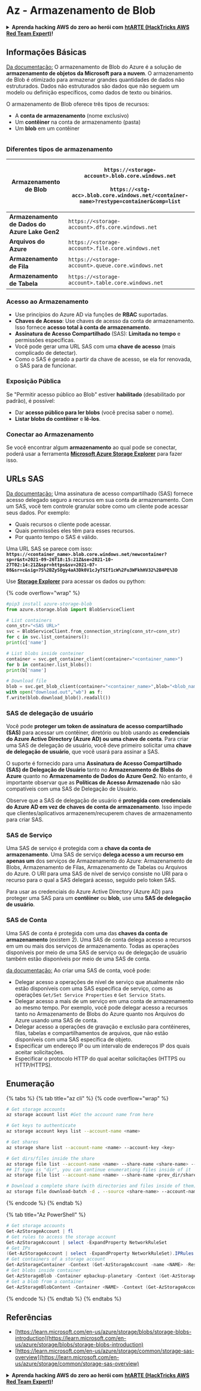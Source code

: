 # Az - Armazenamento de Blob

<details>

<summary><strong>Aprenda hacking AWS do zero ao herói com</strong> <a href="https://training.hacktricks.xyz/courses/arte"><strong>htARTE (HackTricks AWS Red Team Expert)</strong></a><strong>!</strong></summary>

Outras maneiras de apoiar o HackTricks:

- Se você deseja ver sua **empresa anunciada no HackTricks** ou **baixar o HackTricks em PDF** Verifique os [**PLANOS DE ASSINATURA**](https://github.com/sponsors/carlospolop)!
- Obtenha [**swag oficial PEASS & HackTricks**](https://peass.creator-spring.com)
- Descubra [**A Família PEASS**](https://opensea.io/collection/the-peass-family), nossa coleção exclusiva de [**NFTs**](https://opensea.io/collection/the-peass-family)
- **Junte-se ao** 💬 [**grupo Discord**](https://discord.gg/hRep4RUj7f) ou ao [**grupo telegram**](https://t.me/peass) ou **siga-nos** no **Twitter** 🐦 [**@hacktricks_live**](https://twitter.com/hacktricks_live)**.**
- **Compartilhe seus truques de hacking enviando PRs para o** [**HackTricks**](https://github.com/carlospolop/hacktricks) e [**HackTricks Cloud**](https://github.com/carlospolop/hacktricks-cloud) repositórios do github.

</details>

## Informações Básicas

[Da documentação:](https://learn.microsoft.com/en-us/azure/storage/blobs/storage-blobs-overview) O armazenamento de Blob do Azure é a solução de **armazenamento de objetos da Microsoft para a nuvem**. O armazenamento de Blob é otimizado para armazenar grandes quantidades de dados não estruturados. Dados não estruturados são dados que não seguem um modelo ou definição específicos, como dados de texto ou binários.

O armazenamento de Blob oferece três tipos de recursos:

- A **conta de armazenamento** (nome exclusivo)
- Um **contêiner** na conta de armazenamento (pasta)
- Um **blob** em um contêiner

<figure><img src="../../../.gitbook/assets/image (6) (2).png" alt=""><figcaption></figcaption></figure>

### Diferentes tipos de armazenamento

| **Armazenamento de Blob**        | <p><code>https://&#x3C;storage-account>.blob.core.windows.net</code><br><br><code>https://&#x3C;stg-acc>.blob.core.windows.net/&#x3C;container-name>?restype=container&#x26;comp=list</code></p> |
| -------------------------------- | ------------------------------------------------------------------------------------------------------------------------------------------------------------------------------------------------ |
| **Armazenamento de Dados do Azure Lake Gen2** | `https://<storage-account>.dfs.core.windows.net`                                                                                                                                                 |
| **Arquivos do Azure**            | `https://<storage-account>.file.core.windows.net`                                                                                                                                                |
| **Armazenamento de Fila**        | `https://<storage-account>.queue.core.windows.net`                                                                                                                                               |
| **Armazenamento de Tabela**      | `https://<storage-account>.table.core.windows.net`                                                                                                                                               |

### Acesso ao Armazenamento <a href="#about-blob-storage" id="about-blob-storage"></a>

- Use princípios do Azure AD via funções de **RBAC** suportadas.
- **Chaves de Acesso**: Use chaves de acesso da conta de armazenamento. Isso fornece **acesso total à conta de armazenamento**.
- **Assinatura de Acesso Compartilhado** (SAS): **Limitada no tempo** e permissões específicas.
- Você pode gerar uma URL SAS com uma **chave de acesso** (mais complicado de detectar).
- Como o SAS é gerado a partir da chave de acesso, se ela for renovada, o SAS para de funcionar.

### Exposição Pública

Se "Permitir acesso público ao Blob" estiver **habilitado** (desabilitado por padrão), é possível:

- Dar **acesso público para ler blobs** (você precisa saber o nome).
- **Listar blobs do contêiner** e **lê-los**.

### Conectar ao Armazenamento

Se você encontrar algum **armazenamento** ao qual pode se conectar, poderá usar a ferramenta [**Microsoft Azure Storage Explorer**](https://azure.microsoft.com/es-es/products/storage/storage-explorer/) para fazer isso.

## URLs SAS

[Da documentação:](https://learn.microsoft.com/en-us/azure/storage/common/storage-sas-overview) Uma assinatura de acesso compartilhado (SAS) fornece acesso delegado seguro a recursos em sua conta de armazenamento. Com um SAS, você tem controle granular sobre como um cliente pode acessar seus dados. Por exemplo:

- Quais recursos o cliente pode acessar.
- Quais permissões eles têm para esses recursos.
- Por quanto tempo o SAS é válido.

Uma URL SAS se parece com isso: **`https://<container_name>.blob.core.windows.net/newcontainer?sp=r&st=2021-09-26T18:15:21Z&se=2021-10-27T02:14:21Z&spr=https&sv=2021-07-08&sr=c&sig=7S%2BZySOgy4aA3Dk0V1cJyTSIf1cW%2Fu3WFkhHV32%2B4PE%3D`**

Use [**Storage Explorer**](https://azure.microsoft.com/en-us/features/storage-explorer/) para acessar os dados ou python:

{% code overflow="wrap" %}
```python
#pip3 install azure-storage-blob
from azure.storage.blob import BlobServiceClient

# List containers
conn_str="<SAS URL>"
svc = BlobServiceClient.from_connection_string(conn_str=conn_str)
for c in svc.list_containers():
print(c['name']

# List blobs inside conteiner
container = svc.get_container_client(container="<container_name>")
for b in container.list_blobs():
print(b['name']

# Download file
blob = svc.get_blob_client(container="<container_name>",blob="<blob_name>")
with open("download.out","wb") as f:
f.write(blob.download_blob().readall())
```
### SAS de delegação de usuário <a href="#user-delegation-sas" id="user-delegation-sas"></a>

Você pode **proteger um token de assinatura de acesso compartilhado (SAS)** para acessar um contêiner, diretório ou blob usando as **credenciais do Azure Active Directory (Azure AD) ou uma chave de conta**. Para criar uma SAS de delegação de usuário, você deve primeiro solicitar uma **chave de delegação de usuário**, que você usará para assinar a SAS.

O suporte é fornecido para uma **Assinatura de Acesso Compartilhado (SAS) de Delegação de Usuário** tanto no **Armazenamento de Blobs do Azure** quanto no **Armazenamento de Dados do Azure Gen2**. No entanto, é importante observar que as **Políticas de Acesso Armazenado** não são compatíveis com uma SAS de Delegação de Usuário.

Observe que a SAS de delegação de usuário é **protegida com credenciais do Azure AD em vez de chaves de conta de armazenamento**. Isso impede que clientes/aplicativos armazenem/recuperem chaves de armazenamento para criar SAS.

### SAS de Serviço

Uma SAS de serviço é protegida com a **chave da conta de armazenamento**. Uma SAS de serviço **delega acesso a um recurso em apenas um** dos serviços de Armazenamento do Azure: Armazenamento de Blobs, Armazenamento de Filas, Armazenamento de Tabelas ou Arquivos do Azure. O URI para uma SAS de nível de serviço consiste no URI para o recurso para o qual a SAS delegará acesso, seguido pelo token SAS.

Para usar as credenciais do Azure Active Directory (Azure AD) para proteger uma SAS para um **contêiner** ou **blob**, use uma **SAS de delegação de usuário**.

### SAS de Conta

Uma SAS de conta é protegida com uma das **chaves da conta de armazenamento** (existem 2). Uma SAS de conta delega acesso a recursos em um ou mais dos serviços de armazenamento. Todas as operações disponíveis por meio de uma SAS de serviço ou de delegação de usuário também estão disponíveis por meio de uma SAS de conta.

[da documentação:](https://learn.microsoft.com/en-us/rest/api/storageservices/create-account-sas) Ao criar uma SAS de conta, você pode:

* Delegar acesso a operações de nível de serviço que atualmente não estão disponíveis com uma SAS específica de serviço, como as operações `Get/Set Service Properties` e `Get Service Stats`.
* Delegar acesso a mais de um serviço em uma conta de armazenamento ao mesmo tempo. Por exemplo, você pode delegar acesso a recursos tanto no Armazenamento de Blobs do Azure quanto nos Arquivos do Azure usando uma SAS de conta.
* Delegar acesso a operações de gravação e exclusão para contêineres, filas, tabelas e compartilhamentos de arquivos, que não estão disponíveis com uma SAS específica de objeto.
* Especificar um endereço IP ou um intervalo de endereços IP dos quais aceitar solicitações.
* Especificar o protocolo HTTP do qual aceitar solicitações (HTTPS ou HTTP/HTTPS).

## Enumeração

{% tabs %}
{% tab title="az cli" %}
{% code overflow="wrap" %}
```bash
# Get storage accounts
az storage account list #Get the account name from here

# Get keys to authenticate
az storage account keys list --account-name <name>

# Get shares
az storage share list --account-name <name> --account-key <key>

# Get dirs/files inside the share
az storage file list --account-name <name> --share-name <share-name> --account-key <key>
## If type is "dir", you can continue enumerationg files inside of it
az storage file list --account-name <name> --share-name <prev_dir/share-name> --account-key <key>

# Download a complete share (with directories and files inside of them)
az storage file download-batch -d . --source <share-name> --account-name <name> --account-key <key>
```
{% endcode %}
{% endtab %}

{% tab title="Az PowerShell" %}
```powershell
# Get storage accounts
Get-AzStorageAccount | fl
# Get rules to access the storage account
Get-AzStorageAccount | select -ExpandProperty NetworkRuleSet
# Get IPs
(Get-AzStorageAccount | select -ExpandProperty NetworkRuleSet).IPRules
# Get containers of a storage account
Get-AzStorageContainer -Context (Get-AzStorageAccount -name <NAME> -ResourceGroupName <NAME>).context
# Get blobs inside container
Get-AzStorageBlob -Container epbackup-planetary -Context (Get-AzStorageAccount -name <name> -ResourceGroupName <name>).context
# Get a blob from a container
Get-AzStorageBlobContent -Container <NAME> -Context (Get-AzStorageAccount -name <NAME> -ResourceGroupName <NAME>).context -Blob <blob_name> -Destination .\Desktop\filename.txt
```
{% endcode %}
{% endtab %}
{% endtabs %}

## Referências

* [https://learn.microsoft.com/en-us/azure/storage/blobs/storage-blobs-introduction](https://learn.microsoft.com/en-us/azure/storage/blobs/storage-blobs-introduction)
* [https://learn.microsoft.com/en-us/azure/storage/common/storage-sas-overview](https://learn.microsoft.com/en-us/azure/storage/common/storage-sas-overview)

<details>

<summary><strong>Aprenda hacking AWS do zero ao herói com</strong> <a href="https://training.hacktricks.xyz/courses/arte"><strong>htARTE (HackTricks AWS Red Team Expert)</strong></a><strong>!</strong></summary>

Outras formas de apoiar o HackTricks:

* Se você deseja ver sua **empresa anunciada no HackTricks** ou **baixar o HackTricks em PDF**, verifique os [**PLANOS DE ASSINATURA**](https://github.com/sponsors/carlospolop)!
* Adquira o [**swag oficial PEASS & HackTricks**](https://peass.creator-spring.com)
* Descubra [**A Família PEASS**](https://opensea.io/collection/the-peass-family), nossa coleção exclusiva de [**NFTs**](https://opensea.io/collection/the-peass-family)
* **Junte-se ao** 💬 [**grupo Discord**](https://discord.gg/hRep4RUj7f) ou ao [**grupo telegram**](https://t.me/peass) ou **siga-nos** no **Twitter** 🐦 [**@hacktricks_live**](https://twitter.com/hacktricks_live)**.**
* **Compartilhe seus truques de hacking enviando PRs para os repositórios** [**HackTricks**](https://github.com/carlospolop/hacktricks) e [**HackTricks Cloud**](https://github.com/carlospolop/hacktricks-cloud).

</details>
